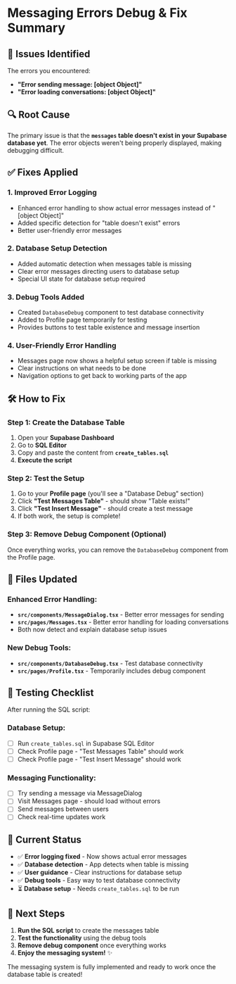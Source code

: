# Messaging Errors Debug & Fix Summary

## 🐛 Issues Identified

The errors you encountered:
- **"Error sending message: [object Object]"**
- **"Error loading conversations: [object Object]"**

## 🔍 Root Cause

The primary issue is that the **`messages` table doesn't exist in your Supabase database yet**. The error objects weren't being properly displayed, making debugging difficult.

## ✅ Fixes Applied

### 1. **Improved Error Logging**
- Enhanced error handling to show actual error messages instead of "[object Object]"
- Added specific detection for "table doesn't exist" errors
- Better user-friendly error messages

### 2. **Database Setup Detection**
- Added automatic detection when messages table is missing
- Clear error messages directing users to database setup
- Special UI state for database setup required

### 3. **Debug Tools Added**
- Created `DatabaseDebug` component to test database connectivity
- Added to Profile page temporarily for testing
- Provides buttons to test table existence and message insertion

### 4. **User-Friendly Error Handling**
- Messages page now shows a helpful setup screen if table is missing
- Clear instructions on what needs to be done
- Navigation options to get back to working parts of the app

## 🛠️ How to Fix

### Step 1: Create the Database Table
1. Open your **Supabase Dashboard**
2. Go to **SQL Editor**
3. Copy and paste the content from **`create_tables.sql`**
4. **Execute the script**

### Step 2: Test the Setup
1. Go to your **Profile page** (you'll see a "Database Debug" section)
2. Click **"Test Messages Table"** - should show "Table exists!"
3. Click **"Test Insert Message"** - should create a test message
4. If both work, the setup is complete!

### Step 3: Remove Debug Component (Optional)
Once everything works, you can remove the `DatabaseDebug` component from the Profile page.

## 📁 Files Updated

### Enhanced Error Handling:
- **`src/components/MessageDialog.tsx`** - Better error messages for sending
- **`src/pages/Messages.tsx`** - Better error handling for loading conversations
- Both now detect and explain database setup issues

### New Debug Tools:
- **`src/components/DatabaseDebug.tsx`** - Test database connectivity
- **`src/pages/Profile.tsx`** - Temporarily includes debug component

## 🧪 Testing Checklist

After running the SQL script:

### Database Setup:
- [ ] Run `create_tables.sql` in Supabase SQL Editor
- [ ] Check Profile page - "Test Messages Table" should work
- [ ] Check Profile page - "Test Insert Message" should work

### Messaging Functionality:
- [ ] Try sending a message via MessageDialog
- [ ] Visit Messages page - should load without errors
- [ ] Send messages between users
- [ ] Check real-time updates work

## 🎯 Current Status

- ✅ **Error logging fixed** - Now shows actual error messages
- ✅ **Database detection** - App detects when table is missing  
- ✅ **User guidance** - Clear instructions for database setup
- ✅ **Debug tools** - Easy way to test database connectivity
- ⏳ **Database setup** - Needs `create_tables.sql` to be run

## 📝 Next Steps

1. **Run the SQL script** to create the messages table
2. **Test the functionality** using the debug tools
3. **Remove debug component** once everything works
4. **Enjoy the messaging system!** ✨

The messaging system is fully implemented and ready to work once the database table is created!
